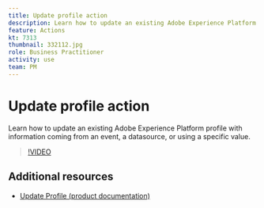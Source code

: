 ```yaml
---
title: Update profile action
description: Learn how to update an existing Adobe Experience Platform profile with information coming from an event, a datasource, or using a specific value.
feature: Actions
kt: 7313
thumbnail: 332112.jpg
role: Business Practitioner
activity: use
team: PM
---
```


# Update profile action

Learn how to update an existing Adobe Experience Platform profile with information coming from an event, a datasource, or using a specific value.

>[!VIDEO](https://video.tv.adobe.com/v/332112?quality=12)

## Additional resources

* [Update Profile (product documentation)](https://experienceleague.adobe.com/docs/journeys/using/building-journeys/about-journey-building/action-activities/update-profiles.html?lang=en#important-notes)
